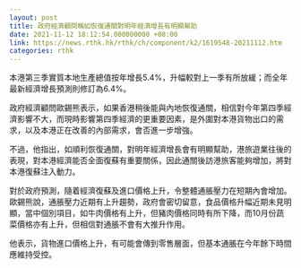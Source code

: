 ```yaml
---
layout: post
title: 政府經濟顧問稱如恢復通關對明年經濟增長有明顯幫助
date: 2021-11-12 18:12:54.000000000 +08:00
link: https://news.rthk.hk/rthk/ch/component/k2/1619548-20211112.htm
categories: rthk
---
```


本港第三季實質本地生產總值按年增長5.4%，升幅較對上一季有所放緩；而全年最新經濟增長預測則修訂為6.4%。

政府經濟顧問歐錫熊表示，如果香港稍後能與內地恢復通關，相信對今年第四季經濟影響不大，而現時影響第四季經濟的更重要因素，是外圍對本港貨物出口的需求，以及本港正在改善的內部需求，會否進一步增強。

不過，他指出，如順利恢復通關，對明年經濟增長會有明顯幫助，港旅遊業往後的表現，對本港經濟能否全面復蘇有重要關係，因此通關後訪港旅客能夠增加，將對本港復蘇注入動力。

對於政府預測，隨着經濟復蘇及進口價格上升，令整體通脹壓力在短期內會增加。歐錫熊說，通脹壓力近期有上升趨勢，政府會密切留意，食品價格升幅近期未見明顯，當中個別項目，如牛肉價格有上升，但豬肉價格同時有所下降，而10月份蔬菜價格亦有上升，但相信對通脹不會有大推升作用。

他表示，貨物進口價格上升，有可能會傳到零售層面，但基本通脹在今年餘下時間應維持受控。

